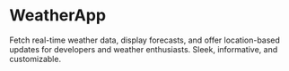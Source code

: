# WeatherApp
 Fetch real-time weather data, display forecasts, and offer location-based updates for developers and weather enthusiasts. Sleek, informative, and customizable.
